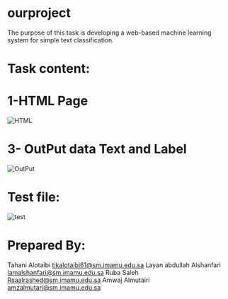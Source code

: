 # ourproject

The purpose of this task is developing a web-based machine learning system for simple text classification.

# Task content:

# 1-HTML Page
![HTML](https://user-images.githubusercontent.com/105516320/169857812-e2e78f18-ee8d-4005-9dfa-a06db0a46406.png)

<!-- # 2-Task files in VS code

![files](https://user-images.githubusercontent.com/105516320/169858433-b769af24-271e-435f-82cd-febfe426e426.png) -->

# 3- OutPut data Text and Label

![OutPut](https://user-images.githubusercontent.com/105516320/169858897-84beb62d-78a7-44ce-8808-c9b48e727311.PNG)

# Test file:
![test](https://user-images.githubusercontent.com/105516320/169859227-f77d46c8-b46f-438b-a6c0-df53fe900acb.png)

# Prepared By:

Tahani Alotaibi
tikalotaibi61@sm.imamu.edu.sa
Layan abdullah Alshanfari 
lamalshanfari@sm.imamu.edu.sa
Ruba Saleh
Rsaalrashed@sm.imamu.edu.sa
Amwaj Almutairi
amzalmutari@sm.imamu.edu.sa
